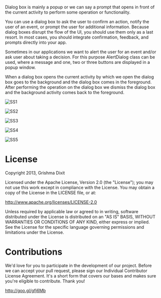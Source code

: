    Dialog box is mainly a popup or we can say a prompt that opens in front of the current activity to perform some
  operation or functionality. 


  You can use a dialog box to ask the user to confirm an action, notify the user of an event, or prompt the user 
  for additional information. Because dialog boxes disrupt the flow of the UI, you should use them only as a 
  last resort. In most cases, you should integrate confirmation, feedback, and prompts directly into your app.

   Sometimes in our applications we want to alert the user for an event and/or ask user about taking a decision. 
   For this purpose AlertDialog class can be used, where a message and one, two or three buttons are displayed in
   a popup window.

  When a dialog box opens the current activity by which we open the dialog box goes to the background and the 
  dialog box comes in the foreground. After performing the operation on the dialog box we dismiss the dialog box 
  and the background activity comes back to the foreground. 
  
![SS1](http://2.bp.blogspot.com/-LGYdlKe35Cg/Uz1MUYwEtwI/AAAAAAAAA4M/INV1DGtrcvE/s1600/1.png)

![SS2](http://4.bp.blogspot.com/-wcWKkh0eaRE/Uz1NCJQvv9I/AAAAAAAAA4U/z4TEEWBYbFw/s1600/2.png)

![SS3](http://2.bp.blogspot.com/-zvN_LX4Baog/Uz1NKJ1MkwI/AAAAAAAAA4c/l7WHVfBzdZM/s1600/3.png)

![SS4](http://4.bp.blogspot.com/-p4ZjPVDk4fE/Uz1NNlxkFPI/AAAAAAAAA4k/2cAvMp8JAcg/s1600/4.png)

![SS5](http://2.bp.blogspot.com/-M4k9FJCnlVk/Uz1NVyNCr1I/AAAAAAAAA4s/AukeHKkJ0M4/s1600/5.png)



License
=======
Copyright 2013, Grishma Dixit

Licensed under the Apache License, Version 2.0 (the "License"); you may not use this work except in compliance with the License.
You may obtain a copy of the License in the LICENSE file, or at:

http://www.apache.org/licenses/LICENSE-2.0

Unless required by applicable law or agreed to in writing, software distributed under the License is distributed on an "AS IS" BASIS, WITHOUT WARRANTIES OR CONDITIONS OF ANY KIND, either express or implied. See the License for the specific language governing permissions and limitations under the License.

Contributions
=======

We'd love for you to participate in the development of our project. Before we can accept your pull request, please sign our Individual Contributor License Agreement. It's a short form that covers our bases and makes sure you're eligible to contribute. Thank you!

http://goo.gl/gfj6Mb
